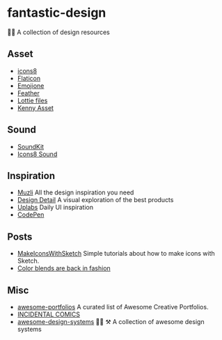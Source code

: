 # fantastic-design
👨‍🎨 A collection of design resources

## Asset

- [icons8](https://icons8.com/)
- [Flaticon](http://www.flaticon.com/)
- [Emojione](https://www.emojione.com/emoji/v3)
- [Feather](https://feathericons.com)
- [Lottie files](http://www.lottiefiles.com/)
- [Kenny Asset](https://kenney.nl/assets)

## Sound

- [SoundKit](http://facebook.design/soundkit)
- [Icons8 Sound](https://icons8.com/sounds)

## Inspiration

- [Muzli](https://medium.muz.li/) All the design inspiration you need
- [Design Detail](http://www.brianlovin.com/) A visual exploration of the best products
- [Uplabs](https://www.uplabs.com/) Daily UI inspiration
- [CodePen](http://codepen.io/pens/)

## Posts

- [MakeIconsWithSketch](https://github.com/allenwong/MakeIconsWithSketch) Simple tutorials about how to make icons with Sketch.
- [Color blends are back in fashion](https://blog.prototypr.io/https-medium-com-colorblends-aebda77c8742)

## Misc

- [awesome-portfolios](https://github.com/iRaul/awesome-portfolios) A curated list of Awesome Creative Portfolios.
- [INCIDENTAL COMICS](http://www.incidentalcomics.com/)
- [awesome-design-systems](https://github.com/alexpate/awesome-design-systems) 💅🏻 ⚒ A collection of awesome design systems
